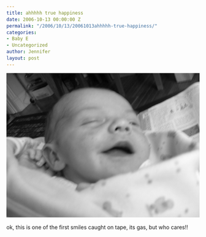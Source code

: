 ```yaml
---
title: ahhhhh true happiness
date: 2006-10-13 00:00:00 Z
permalink: "/2006/10/13/20061013ahhhhh-true-happiness/"
categories:
- Baby E
- Uncategorized
author: Jennifer
layout: post
---
```


<img id="image27" alt="pod_101006.jpg" src="/assets/images/ahhhhh-true-happiness/1160751474000-missing.jpg" />

ok, this is one of the first smiles caught on tape, its gas, but who cares!!
